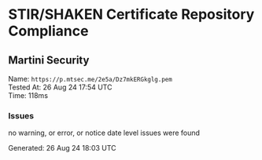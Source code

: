 # STIR/SHAKEN Certificate Repository Compliance

## Martini Security

Name: `https://p.mtsec.me/2e5a/Dz7mkERGkglg.pem`\
Tested At: 26 Aug 24 17:54 UTC\
Time: 118ms

### Issues

no warning, or error, or notice date level issues were found

Generated: 26 Aug 24 18:03 UTC